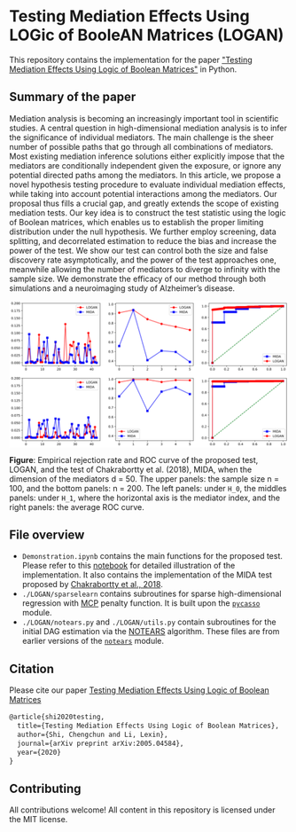 # Testing Mediation Effects Using LOGic of BooleAN Matrices (LOGAN)

This repository contains the implementation for the paper ["Testing Mediation Effects Using Logic of Boolean Matrices"](https://arxiv.org/abs/2005.04584) in Python.

## Summary of the paper

Mediation analysis is becoming an increasingly important tool in scientific studies. A central question in high-dimensional mediation analysis is to infer the significance of individual mediators. The main challenge is the sheer number of possible paths that go through all combinations of mediators. Most existing mediation inference solutions either explicitly impose that the mediators are conditionally independent given the exposure, or ignore any potential directed paths among the mediators. In this article, we propose a novel hypothesis testing procedure to evaluate individual mediation effects, while taking into account potential interactions among the mediators. Our proposal thus fills a crucial gap, and greatly extends the scope of existing mediation tests. Our key idea is to construct the test statistic using the logic of Boolean matrices, which enables us to establish the proper limiting distribution under the null hypothesis. We further employ screening, data splitting, and decorrelated estimation to reduce the bias and increase the power of the test. We show our test can control both the size
and false discovery rate asymptotically, and the power of the test approaches one, meanwhile allowing the number of mediators to diverge to infinity with the sample
size. We demonstrate the efficacy of our method through both simulations and a neuroimaging study of Alzheimer’s disease.

<img align="center" src="ERRAB.png" alt="drawing" width="700">

**Figure**: Empirical rejection rate and ROC curve of the proposed test, LOGAN, and the test of Chakrabortty et al. (2018), MIDA, when the dimension of the mediators d = 50. The upper panels: the sample size n = 100, and the bottom panels: n = 200. The left panels: under `H_0`, the middles panels: under `H_1`, where the horizontal axis is the mediator index, and the right panels: the average ROC curve. 

## File overview

* `Demonstration.ipynb` contains the main functions for the proposed test. Please refer to this [notebook](https://github.com/callmespring/LOGAN/blob/master/Demonstration.ipynb) for detailed illustration of the implementation. It also contains the implementation of the MIDA test proposed by [Chakrabortty et al., 2018](https://arxiv.org/pdf/1809.10652.pdf). 
* `./LOGAN/sparselearn` contains subroutines for sparse high-dimensional regression with [MCP](https://arxiv.org/pdf/1002.4734.pdf) penalty function. It is built upon the [`pycasso`](https://pypi.org/project/pycasso/) module.
* `./LOGAN/notears.py` and `./LOGAN/utils.py` contain subroutines for the initial DAG estimation via the [NOTEARS](https://papers.nips.cc/paper/2018/file/e347c51419ffb23ca3fd5050202f9c3d-Paper.pdf) algorithm. These files are from earlier versions of the [`notears`](https://github.com/xunzheng/notears) module.

## Citation

Please cite our paper
[Testing Mediation Effects Using Logic of Boolean Matrices](https://arxiv.org/pdf/2005.04584.pdf)

``` 
@article{shi2020testing,
  title={Testing Mediation Effects Using Logic of Boolean Matrices},
  author={Shi, Chengchun and Li, Lexin},
  journal={arXiv preprint arXiv:2005.04584},
  year={2020}
}
``` 

## Contributing

All contributions welcome! All content in this repository is licensed under the MIT license.

